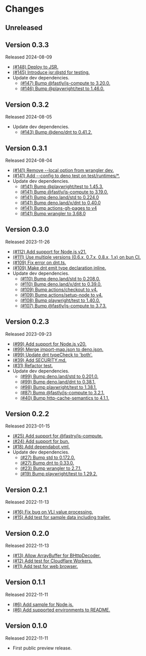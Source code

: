 # Changes

## Unreleased

## Version 0.3.3

Released 2024-08-09

- [(#148) Deploy to JSR.](https://github.com/dajiaji/bhttp-js/pull/148)
- [(#145) Introduce jsr:@std for testing.](https://github.com/dajiaji/bhttp-js/pull/145)
- Update dev dependencies.
  - [(#147) Bump @fastly/js-compute to 3.20.0.](https://github.com/dajiaji/bhttp-js/pull/147)
  - [(#146) Bump @playwright/test to 1.46.0.](https://github.com/dajiaji/bhttp-js/pull/146)

## Version 0.3.2

Released 2024-08-05

- Update dev dependencies.
  - [(#143) Bump @deno/dnt to 0.41.2.](https://github.com/dajiaji/bhttp-js/pull/143)

## Version 0.3.1

Released 2024-08-04

- [(#141) Remove --local option from wrangler dev.](https://github.com/dajiaji/bhttp-js/pull/141)
- [(#141) Add --config to deno test on test/runtimes/*.](https://github.com/dajiaji/bhttp-js/pull/141)
- Update dev dependencies.
  - [(#141) Bump @playwright/test to 1.45.3.](https://github.com/dajiaji/bhttp-js/pull/141)
  - [(#141) Bump @fastly/js-compute to 3.19.0.](https://github.com/dajiaji/bhttp-js/pull/141)
  - [(#141) Bump deno.land/std to 0.224.0](https://github.com/dajiaji/bhttp-js/pull/141)
  - [(#141) Bump deno.land/x/dnt to 0.40.0](https://github.com/dajiaji/bhttp-js/pull/141)
  - [(#141) Bump actions-gh-pages to v4](https://github.com/dajiaji/bhttp-js/pull/141)
  - [(#141) Bump wrangler to 3.68.0](https://github.com/dajiaji/bhttp-js/pull/141)

## Version 0.3.0

Released 2023-11-26

- [(#112) Add support for Node.js v21.](https://github.com/dajiaji/bhttp-js/pull/112)
- [(#111) Use multiple versions (0.6.x, 0.7.x, 0.8.x, 1.x) on bun CI.](https://github.com/dajiaji/bhttp-js/pull/111)
- [(#109) Fix error on dnt.ts.](https://github.com/dajiaji/bhttp-js/pull/109)
- [(#109) Make dnt emit type declaration inline.](https://github.com/dajiaji/bhttp-js/pull/109)
- Update dev dependencies.
  - [(#110) Bump deno.land/std to 0.208.0.](https://github.com/dajiaji/bhttp-js/pull/110)
  - [(#110) Bump deno.land/x/dnt to 0.39.0.](https://github.com/dajiaji/bhttp-js/pull/110)
  - [(#109) Bump actions/checkout to v4.](https://github.com/dajiaji/bhttp-js/pull/109)
  - [(#109) Bump actions/setup-node to v4.](https://github.com/dajiaji/bhttp-js/pull/109)
  - [(#108) Bump playwright/test to 1.40.0.](https://github.com/dajiaji/bhttp-js/pull/108)
  - [(#107) Bump @fastly/js-compute to 3.7.3.](https://github.com/dajiaji/bhttp-js/pull/107)

## Version 0.2.3

Released 2023-09-23

- [(#99) Add support for Node.js v20.](https://github.com/dajiaji/bhttp-js/pull/99)
- [(#99) Merge import-map.json to deno.json.](https://github.com/dajiaji/bhttp-js/pull/99)
- [(#99) Update dnt typeCheck to 'both'.](https://github.com/dajiaji/bhttp-js/pull/99)
- [(#39) Add SECURITY.md.](https://github.com/dajiaji/bhttp-js/pull/39)
- [(#31) Refactor test.](https://github.com/dajiaji/bhttp-js/pull/31)
- Update dev dependencies.
  - [(#99) Bump deno.land/std to 0.201.0.](https://github.com/dajiaji/bhttp-js/pull/99)
  - [(#99) Bump deno.land/dnt to 0.38.1.](https://github.com/dajiaji/bhttp-js/pull/99)
  - [(#98) Bump playwright/test to 1.38.1.](https://github.com/dajiaji/bhttp-js/pull/98)
  - [(#87) Bump @fastly/js-compute to 3.2.1.](https://github.com/dajiaji/bhttp-js/pull/87)
  - [(#40) Bump http-cache-semantics to 4.1.1.](https://github.com/dajiaji/bhttp-js/pull/40)

## Version 0.2.2

Released 2023-01-15

- [(#25) Add support for @fastry/js-compute.](https://github.com/dajiaji/bhttp-js/pull/25)
- [(#24) Add support for bun.](https://github.com/dajiaji/bhttp-js/pull/24)
- [(#18) Add dependabot.yml.](https://github.com/dajiaji/bhttp-js/pull/18)
- Update dev dependencies.
  - [(#27) Bump std to 0.172.0.](https://github.com/dajiaji/bhttp-js/pull/27)
  - [(#27) Bump dnt to 0.33.0.](https://github.com/dajiaji/bhttp-js/pull/27)
  - [(#23) Bump wrangler to 2.7.1.](https://github.com/dajiaji/bhttp-js/pull/23)
  - [(#19) Bump playwright/test to 1.29.2.](https://github.com/dajiaji/bhttp-js/pull/19)

## Version 0.2.1

Released 2022-11-13

- [(#16) Fix bug on VLI value processing.](https://github.com/dajiaji/bhttp-js/pull/16)
- [(#15) Add test for sample data including trailer.](https://github.com/dajiaji/bhttp-js/pull/15)

## Version 0.2.0

Released 2022-11-13

- [(#13) Allow ArrayBuffer for BHttpDecoder.](https://github.com/dajiaji/bhttp-js/pull/13)
- [(#12) Add test for Cloudflare Workers.](https://github.com/dajiaji/bhttp-js/pull/12)
- [(#11) Add test for web browser.](https://github.com/dajiaji/bhttp-js/pull/11)

## Version 0.1.1

Released 2022-11-11

- [(#6) Add sample for Node.js.](https://github.com/dajiaji/bhttp-js/pull/6)
- [(#6) Add supported environments to README.](https://github.com/dajiaji/bhttp-js/pull/6)

## Version 0.1.0

Released 2022-11-11

- First public preview release.
